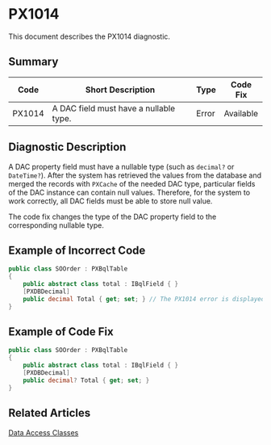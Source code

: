 # PX1014
This document describes the PX1014 diagnostic.

## Summary

| Code   | Short Description                      | Type    | Code Fix  | 
| ------ | -------------------------------------- | ------- | --------- | 
| PX1014 | A DAC field must have a nullable type. | Error   | Available |

## Diagnostic Description
A DAC property field must have a nullable type (such as `decimal?` or `DateTime?`). After the system has retrieved the values from the database and merged the records with `PXCache` of the needed DAC type, particular fields of the DAC instance can contain null values. Therefore, for the system to work correctly, all DAC fields must be able to store null value.

The code fix changes the type of the DAC property field to the corresponding nullable type.

## Example of Incorrect Code

```C#
public class SOOrder : PXBqlTable
{
    public abstract class total : IBqlField { }
    [PXDBDecimal]
    public decimal Total { get; set; } // The PX1014 error is displayed for this line.
}
```

## Example of Code Fix

```C#
public class SOOrder : PXBqlTable
{
    public abstract class total : IBqlField { }
    [PXDBDecimal]
    public decimal? Total { get; set; }
}
```

## Related Articles

[Data Access Classes](https://help.acumatica.com/Help?ScreenId=ShowWiki&pageid=3f6ee8e9-b29e-4dab-b4f8-4406c3ef101d)